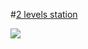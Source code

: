 #[2 levels station](https://librehub.github.io/strobe-microscope-2level-version/)

![](../../images/2-levels.png)



